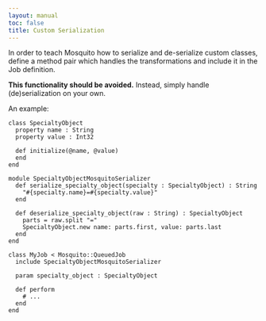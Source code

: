 ```yaml
---
layout: manual
toc: false
title: Custom Serialization
---
```


In order to teach Mosquito how to serialize and de-serialize custom classes, define a method pair which handles the transformations and include it in the Job definition.

__This functionality should be avoided.__ Instead, simply handle (de)serialization on your own.

An example:

```crystal
class SpecialtyObject
  property name : String
  property value : Int32

  def initialize(@name, @value)
  end
end

module SpecialtyObjectMosquitoSerializer
  def serialize_specialty_object(specialty : SpecialtyObject) : String
    "#{specialty.name}=#{specialty.value}"
  end

  def deserialize_specialty_object(raw : String) : SpecialtyObject
    parts = raw.split "="
    SpecialtyObject.new name: parts.first, value: parts.last
  end
end

class MyJob < Mosquito::QueuedJob
  include SpecialtyObjectMosquitoSerializer

  param specialty_object : SpecialtyObject

  def perform
    # ...
  end
end
```
